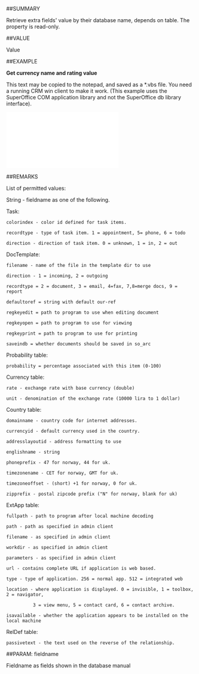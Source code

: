 
##SUMMARY


Retrieve extra fields' value by their database name, depends on table. The property is read-only. 



##VALUE

Value


##EXAMPLE

**Get currency name and rating value**

This text may be copied to the notepad, and saved as a *.vbs file. You need a running CRM win client to make it work. (This example uses the SuperOffice COM application library and not the SuperOffice db library interface).

![](..\..\Examples\vbs\IListTextItem.Value.vbs.txt)


##REMARKS


List of permitted values: 

String - fieldname as one of the following. 


Task: 

    colorindex - color id defined for task items. 

    recordtype - type of task item. 1 = appointment, 5= phone, 6 = todo 

    direction - direction of task item. 0 = unknown, 1 = in, 2 = out 

DocTemplate:

    filename - name of the file in the template dir to use 

    direction - 1 = incoming, 2 = outgoing 

    recordtype = 2 = document, 3 = email, 4=fax, 7,8=merge docs, 9 = report 

    defaultoref = string with default our-ref 

    regkeyedit = path to program to use when editing document 

    regkeyopen = path to program to use for viewing 

    regkeyprint = path to program to use for printing 

    saveindb = whether documents should be saved in so_arc 

Probability table: 

    probability = percentage associated with this item (0-100) 

Currency table:

    rate - exchange rate with base currency (double) 

    unit - denomination of the exchange rate (10000 lira to 1 dollar) 

Country table: 

    domainname - country code for internet addresses. 

    currencyid - default currency used in the country. 

    addresslayoutid - address formatting to use 

    englishname - string 

    phoneprefix - 47 for norway, 44 for uk. 

    timezonename - CET for norway, GMT for uk. 

    timezoneoffset - (short) +1 for norway, 0 for uk. 

    zipprefix - postal zipcode prefix ("N" for norway, blank for uk) 

ExtApp table: 

    fullpath - path to program after local machine decoding 

    path - path as specified in admin client 

    filename - as specified in admin client 

    workdir - as specified in admin client 

    parameters - as specified in admin client 

    url - contains complete URL if application is web based. 

    type - type of application. 256 = normal app. 512 = integrated web 

    location - where application is displayed. 0 = invisible, 1 = toolbox, 2 = navigator, 

              3 = view menu, 5 = contact card, 6 = contact archive. 

    isavailable - whether the application appears to be installed on the local machine 

RelDef table: 

    passivetext - the text used on the reverse of the relationship. 



##PARAM: fieldname

Fieldname as fields shown in the database manual

